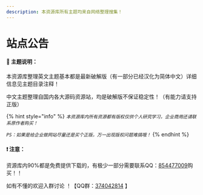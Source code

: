 ```yaml
---
description: 本资源库所有主题均来自网络整理搜集！
---
```


# 站点公告

#### 📔 主题说明：

本资源库整理英文主题基本都是最新破解版（有一部分已经汉化为简体中文）详细信息见主题目录注释！

中文主题整理自国内各大源码资源站，均是破解版不保证稳定性！（有能力请支持正版）

{% hint style="info" %}
 _`本资源库内所有资源都有版权仅供个人研究学习，企业商用还请联系原作者购买！`_

_`PS：如果是给企业做网站尽量还是买个正版，万一出现版权问题难搞哦！`_
{% endhint %}

#### ❗ 注意：

资源库内90%都是免费提供下载的，有极少一部分需要联系QQ：[854477009](http://wpa.qq.com/msgrd?v=3&uin=854477009)购买！！

如有不懂的欢迎入群讨论 ！【QQ群：[374042814](https://shang.qq.com/wpa/qunwpa?idkey=6b6acf67c44c1186684cde948675a7ac40b4bbc1011d007dff732625953e843a) 】

